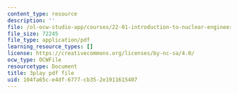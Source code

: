 ```yaml
---
content_type: resource
description: ''
file: /ol-ocw-studio-app/courses/22-01-introduction-to-nuclear-engineering-and-ionizing-radiation-fall-2016/104fa65ce4df6777cb352e1911615407_nAtTW8ZW33s.pdf
file_size: 72245
file_type: application/pdf
learning_resource_types: []
license: https://creativecommons.org/licenses/by-nc-sa/4.0/
ocw_type: OCWFile
resourcetype: Document
title: 3play pdf file
uid: 104fa65c-e4df-6777-cb35-2e1911615407
---
```

